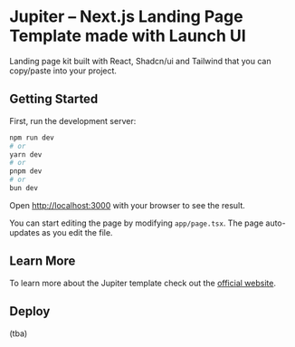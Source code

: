 # Jupiter – Next.js Landing Page Template made with Launch UI

Landing page kit built with React, Shadcn/ui and Tailwind that you can copy/paste into your project.

## Getting Started

First, run the development server:

```bash
npm run dev
# or
yarn dev
# or
pnpm dev
# or
bun dev
```

Open [http://localhost:3000](http://localhost:3000) with your browser to see the result.

You can start editing the page by modifying `app/page.tsx`. The page auto-updates as you edit the file.

## Learn More

To learn more about the Jupiter template check out the [official website](https://launchuicomponents.com).

## Deploy

(tba)
